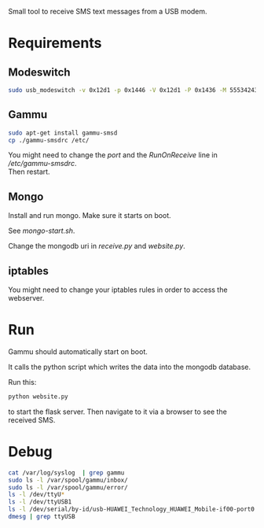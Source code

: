 Small tool to receive SMS text messages from a USB modem.

# Requirements

## Modeswitch

```bash
sudo usb_modeswitch -v 0x12d1 -p 0x1446 -V 0x12d1 -P 0x1436 -M 55534243123456780000000000000011062000000100000000000000000000
```

## Gammu

```bash
sudo apt-get install gammu-smsd
cp ./gammu-smsdrc /etc/
```

You might need to change the *port* and the *RunOnReceive* line in */etc/gammu-smsdrc*.  
Then restart.

## Mongo

Install and run mongo. Make sure it starts on boot.

See *mongo-start.sh*.

Change the mongodb uri in *receive.py* and *website.py*.

## iptables

You might need to change your iptables rules in order to access the webserver.

# Run

Gammu should automatically start on boot.

It calls the python script which writes the data into the mongodb database.

Run this:

```bash
python website.py
```

to start the flask server. Then navigate to it via a browser to see the received SMS.

# Debug

```bash
cat /var/log/syslog  | grep gammu
sudo ls -l /var/spool/gammu/inbox/
sudo ls -l /var/spool/gammu/error/
ls -l /dev/ttyU*
ls -l /dev/ttyUSB1
ls -l /dev/serial/by-id/usb-HUAWEI_Technology_HUAWEI_Mobile-if00-port0
dmesg | grep ttyUSB
```
